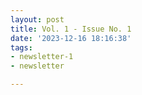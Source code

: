 ```yaml
---
layout: post
title: Vol. 1 - Issue No. 1
date: '2023-12-16 18:16:38'
tags:
- newsletter-1
- newsletter

---
```


